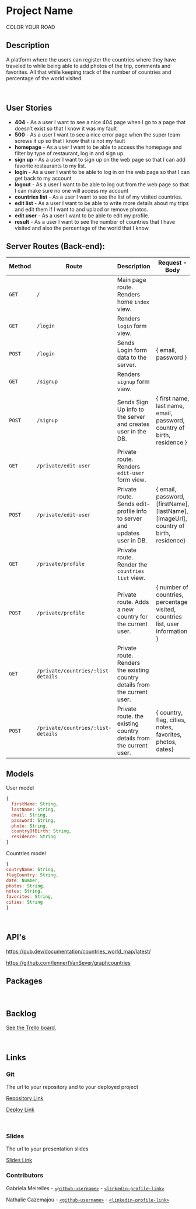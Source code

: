 # Project Name

<!-- TRACKING TRAVELS -->

COLOR YOUR ROAD 
<br>

## Description

A platform where the users can register the countries where they have traveled to while being able to add photos of the trip, comments and favorites. All that while keeping track of the number of countries and percentage of the world visited.

<br>

## User Stories

- **404** - As a user I want to see a nice 404 page when I go to a page that doesn’t exist so that I know it was my fault
- **500** - As a user I want to see a nice error page when the super team screws it up so that I know that is not my fault
- **homepage** - As a user I want to be able to access the homepage and filter by type of restaurant, log in and sign up.
- **sign up** - As a user I want to sign up on the web page so that I can add favorite restaurants to my list.
- **login** - As a user I want to be able to log in on the web page so that I can get back to my account
- **logout** - As a user I want to be able to log out from the web page so that I can make sure no one will access my account
- **countries list** - As a user I want to see the list of my visited countries.
- **edit list** - As a user I want to be able to write more details about my trips and edit them if I want to and uplaod or remove photos.
- **edit user** - As a user I want to be able to edit my profile.
- **result** - As a user I want to see the number of countries that I have visited and also the percentage of the world that I know.
  <br>

## Server Routes (Back-end):

| **Method** | **Route**                          | **Description**                                                          | Request - Body                                           |
| ---------- | ---------------------------------- | ------------------------------------------------------------------------ | -------------------------------------------------------- |
| `GET`      | `/`                                | Main page route. Renders home `index` view.                              |                                                          |
| `GET`      | `/login`                           | Renders `login` form view.                                               |                                                          |
| `POST`     | `/login`                           | Sends Login form data to the server.                                     | { email, password }                                      |
| `GET`      | `/signup`                          | Renders `signup` form view.                                              |                                                          |
| `POST`     | `/signup`                          | Sends Sign Up info to the server and creates user in the DB.             | { first name, last name, email, password, country of birth, residence }                                      |
| `GET`      | `/private/edit-user`            | Private route. Renders `edit-user` form view.                         |                                                          |
| `POST`      | `/private/edit-user`            | Private route. Sends edit-profile info to server and updates user in DB. | { email, password, [firstName], [lastName], [imageUrl], country of birth, residence} |
| `GET`      | `/private/profile`               | Private route. Render the `countries list` view.                              |                                                          |
| `POST`     | `/private/profile`              | Private route. Adds a new country for the current user.                 | { number of countries, percentage visited, countries list, user information }                                 |
| `GET`   | `/private/countries/:list-details` | Private route. Renders the existing country details from the current user.      |                                                          |
| `POST`     | `/private/countries/:list-details`              | Private route. the existing country details from the current user.                 | { country, flag, cities, notes, favorites, photos, dates}                                 |                          |                         |       |                                                                                                                                     


## Models

User model

```javascript
{
  firstName: String,
  lastName: String,
  email: String,
  password: String,
  photo: String,
  countryOfBirth: String,
  residence: String
}

```

Countries model

```javascript
{
coutryName: String,
flagCountry: String,
date: Number,
photos: String,
notes: String,
favorites: String,
cities: String
}

```

<br>

## API's
https://pub.dev/documentation/countries_world_map/latest/

https://github.com/lennertVanSever/graphcountries
<br>

## Packages

<br>

## Backlog

[See the Trello board.](https://trello.com/b/Ni3giVKf/ironhackproject)

<br>

## Links

### Git

The url to your repository and to your deployed project

[Repository Link](https://github.com/gabimeirellesm/Project2)

[Deploy Link]()

<br>

### Slides

The url to your presentation slides

[Slides Link](https://docs.google.com/presentation/d/1P5FIi0vHZBUcgUtmt1M4_lLCO5dwdJ4UOgtJa4ehGfk/edit?usp=sharing)

### Contributors

Gabriela Meirelles - [`<github-username>`](https://github.com/gabimeirellesm) - [`<linkedin-profile-link>`](https://www.linkedin.com/in/gabriela-meirelles-martins/)

Nathalie Cazemajou - [`<github-username>`](https://github.com/natcaze) - [`<linkedin-profile-link>`](https://www.linkedin.com/in/nathalie-cazemajou/)
